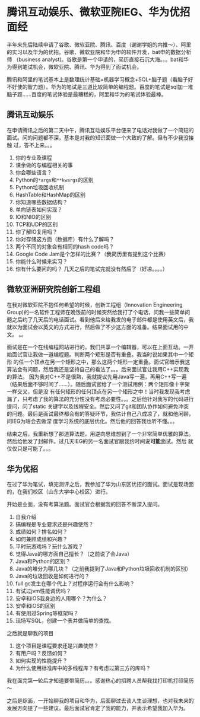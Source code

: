 # 腾讯互动娱乐、微软亚院IEG、华为优招面经
半年来先后陆续申请了谷歌、微软亚院、腾讯、百度（谢谢学姐的内推～）、阿里的实习以及华为的优招。谷歌、微软亚院和华为申的软件开发，bat申的数据分析师
（business analyst)。谷歌是第一个申请的，简历直接石沉大海。。。bat和华为得到笔试机会，微软亚院、腾讯、华为得到了面试机会。

腾讯和阿里的笔试基本上是数理统计基础+机器学习概念+SQL+脑子题（看脑子好不好使的智力题）。华为的笔试是三道比较简单的编程题。百度的笔试是sql加一堆
脑子题……百度的笔试体验是最糟糕的，阿里和华为的笔试体验最棒。


## 腾讯互动娱乐
在申请腾讯之后的第二天中午，腾讯互动娱乐平台便来了电话对我做了一个简短的面试。问的问题都不深，基本是对我的知识面做一个大致的了解。但有不少我没接触
过，答不上来。。。
1. 你的专业及课程
2. 课余做的与编程相关的事
3. 你会哪些语言？
4. Python的`*args`和`**kwargs`的区别
5. Python垃圾回收机制
6. HashTable和HashMap的区别
7. 你知道哪些数据结构？
8. 单向链表如何实现？
9. IO和NIO的区别
10. TCP和UDP的区别
11. 你了解IO复用吗？
12. 你对存储这方面（数据库）有什么了解吗？
13. 两个不同的对象会有相同的hash code吗？
14. Google Code Jam是个怎样的比赛？（我简历里有提到这个比赛）
15. 你能什么时候来实习？
16. 你有什么要问的吗？
几天之后的笔试完就没有然后了（好凉。。。。）


## 微软亚洲研究院创新工程组
在我对微软亚院不抱任何希望的时候，创新工程组（Innovation Engineering Group)的一名软件工程师在晚饭前的时候突然给我打了个电话，问我一些简单问
题之后约了几天后的电话面试。看到他后来给我发的电子邮件都是使用英文后，我就以为面试会以英文的方式进行，然后做了不少这方面的准备。结果面试用的中文。
。。

面试是在一个在线编程网站进行的，我们共享一个编辑器，可以在上面互动。一开始面试官让我做一道编程题。判断两个矩形是否有重叠。我当时说如果其中一个矩形
的任一个顶点在另一个矩形之中，那么这两个矩形一定重叠。面试官暗示我这算法会有问题，然后我还是坚持自己的看法了。。。后来面试官让我用C++实现我的算法。
因为我对C++不是很熟，我就提议先用Java写一遍，再用C++写一遍（结果后面不够时间了……）。随后面试官给了一个测试用例：两个矩形像十字架一样交叉，但是没
有任何矩形的任何顶点在另一个矩形之中！当时我发现我考虑漏了，只考虑了我的算法的充分性没有考虑必要性。。。之后他针对我写的代码进行提问，问了static
关键字以及线程安全。然后又问了git和团队协作如何避免冲突的问题。最后是面试最终都会有的答疑环节，我估计自己八成凉了，就和他闲聊，问IEG为啥会去做深
度学习系统的底层优化。然后他的回答我也听不懂。。。

结束之后，我重新想了那道算法题，用逆向思维想到了一个非常简单优雅的算法。然后给他发了封邮件。过几天IEG的另一名面试官跟我约时间说**可能**面试。然后
就仅仅只是可能了。。。


## 华为优招
在过了华为笔试，填完测评之后，我参加了华为山东区优招的面试。面试是现场面的，在我们校区（山东大学中心校区）进行。

开始是业面，没有考算法题。面试官会根据我的回答不断深入提问。
1. 自我介绍
2. 搞编程是专业要求还是兴趣使然？
3. 成绩如何？排名如何？
4. 如何兼顾成绩和兴趣？
5. 平时玩游戏吗？玩什么游戏？
6. 觉得Java的哪方面自己擅长？（之前说了会Java）
7. Java和Python的区别？
8. Java的堆分为哪几块？（之前我提到了Java和Python垃圾回收机制的区别）
9. Java的垃圾回收是如何进行的？
10. full gc发生在哪个代上？对程序运行会有什么影响？
11. 有试过jvm性能调优吗？
12. 安卓和iOS我身边的人用哪个？为什么？
13. 安卓和iOS的区别
14. 有使用过Spring等框架吗？
15. 现场写SQL，创建一个表并做简单的查找。

之后就是聊我的项目
1. 这个项目是课程要求还是兴趣使然？
2. 有用户吗？反馈如何？
3. 如何实现的性能提升？
4. 为什么使用标准库中的多线程库？有考虑过第三方的库吗？

我在面完第一轮后才知道要带简历。。。感谢热心的招聘人员帮我找打印机打印简历～

之后是综面，一开始聊我的项目和华为，后面聊过去谈人生谈理想，也对我未来的发展方向提了一些建议。最后面试官肯定了我的能力，并表示希望我加入华为。
